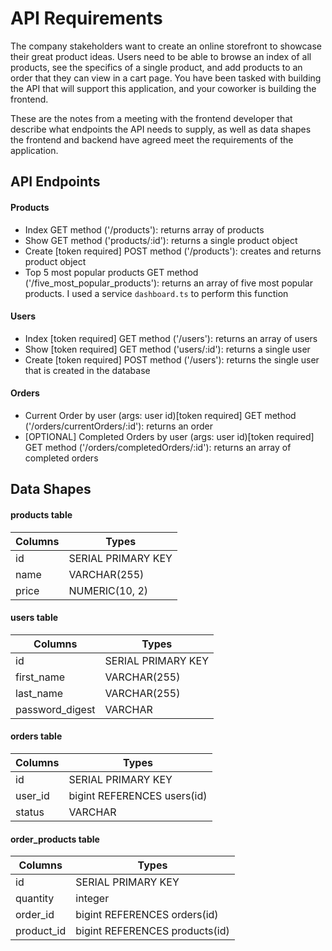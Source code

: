 # API Requirements

The company stakeholders want to create an online storefront to showcase their great product ideas. Users need to be able to browse an index of all products, see the specifics of a single product, and add products to an order that they can view in a cart page. You have been tasked with building the API that will support this application, and your coworker is building the frontend.

These are the notes from a meeting with the frontend developer that describe what endpoints the API needs to supply, as well as data shapes the frontend and backend have agreed meet the requirements of the application.

## API Endpoints

#### Products

- Index GET method ('/products'): returns array of products
- Show GET method ('products/:id'): returns a single product object
- Create [token required] POST method ('/products'): creates and returns product object
- Top 5 most popular products GET method ('/five_most_popular_products'): returns an array of five most popular products. I used a service `dashboard.ts` to perform this function

#### Users

- Index [token required] GET method ('/users'): returns an array of users
- Show [token required] GET method ('users/:id'): returns a single user
- Create [token required] POST method ('/users'): returns the single user that is created in the database

#### Orders

- Current Order by user (args: user id)[token required] GET method ('/orders/currentOrders/:id'): returns an order 
- [OPTIONAL] Completed Orders by user (args: user id)[token required] GET method ('/orders/completedOrders/:id'): returns an array of completed orders

## Data Shapes

#### products table

| Columns | Types                |
| ------- | ---------------------|
| id      | SERIAL PRIMARY KEY   |
| name    | VARCHAR(255)         |
| price   | NUMERIC(10, 2)       |

#### users table

| Columns         | Types                 |
| --------------- | ----------------------|
| id              | SERIAL PRIMARY KEY    |
| first_name      | VARCHAR(255)          |
| last_name       | VARCHAR(255)          |
| password_digest | VARCHAR               |

#### orders table

| Columns   | Types                                |
| --------- | ------------------------------------ |
| id        | SERIAL PRIMARY KEY                   |
| user_id   | bigint REFERENCES users(id)          |
| status    | VARCHAR                              |

#### order_products table

| Columns    | Types                                |
| ---------- | ------------------------------------ |
| id         | SERIAL PRIMARY KEY                   |
| quantity   | integer                              |
| order_id   | bigint REFERENCES orders(id)         |
| product_id | bigint REFERENCES products(id)       |



